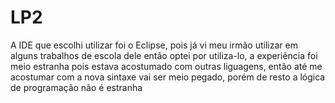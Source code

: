 # LP2

A IDE que escolhi utilizar foi o Eclipse, pois já vi meu irmão utilizar em alguns trabalhos de escola dele então optei por utiliza-lo, a experiência foi meio estranha pois estava acostumado com outras liguagens, então até me acostumar com a nova sintaxe vai ser meio pegado, porém de resto a lógica de programação não é estranha
